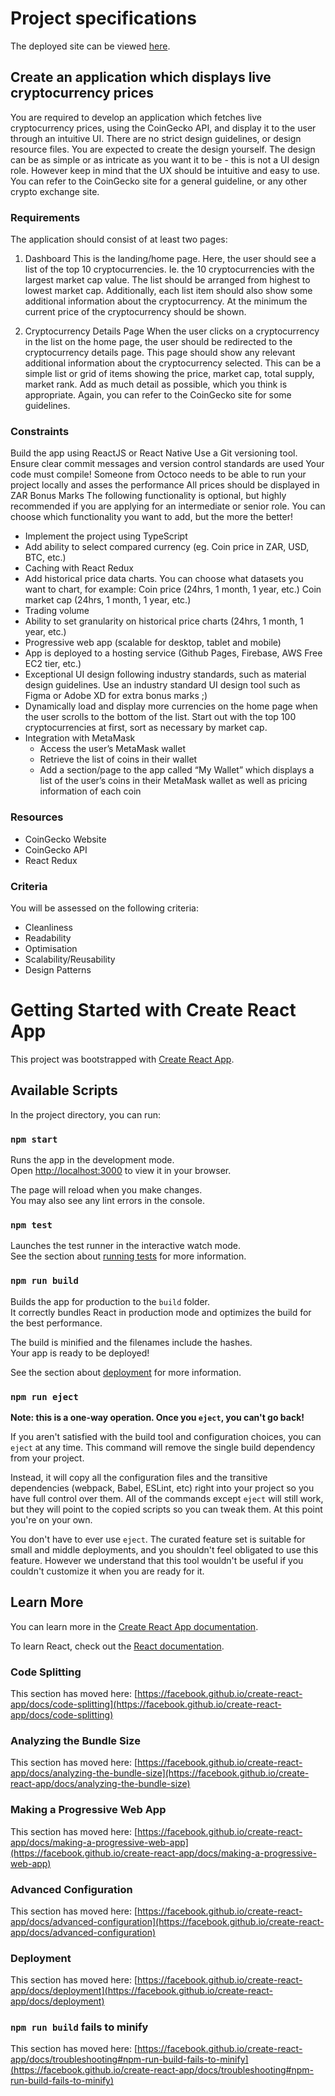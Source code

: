 # Project specifications

The deployed site can be viewed [here](https://master--flourishing-paletas-062476.netlify.app).

## Create an application which displays live cryptocurrency prices

You are required to develop an application which fetches live cryptocurrency prices, using the CoinGecko API, and display it
to the user through an intuitive UI. There are no strict design guidelines, or design resource files. You are expected to
create the design yourself. The design can be as simple or as intricate as you want it to be - this is not a UI design role.
However keep in mind that the UX should be intuitive and easy to use. You can refer to the CoinGecko site for a general
guideline, or any other crypto exchange site.

### Requirements

The application should consist of at least two pages:

1. Dashboard
   This is the landing/home page. Here, the user should see a list of the top 10 cryptocurrencies. Ie. the 10 cryptocurrencies
   with the largest market cap value. The list should be arranged from highest to lowest market cap. Additionally, each list
   item should also show some additional information about the cryptocurrency. At the minimum the current price of the
   cryptocurrency should be shown.

1. Cryptocurrency Details Page
   When the user clicks on a cryptocurrency in the list on the home page, the user should be redirected to the cryptocurrency
   details page. This page should show any relevant additional information about the cryptocurrency selected. This can be a
   simple list or grid of items showing the price, market cap, total supply, market rank. Add as much detail as possible, which
   you think is appropriate. Again, you can refer to the CoinGecko site for some guidelines.

### Constraints

Build the app using ReactJS or React Native
Use a Git versioning tool. Ensure clear commit messages and version control standards are used
Your code must compile! Someone from Octoco needs to be able to run your project locally and asses the performance
All prices should be displayed in ZAR
Bonus Marks
The following functionality is optional, but highly recommended if you are applying for an intermediate or senior role.
You can choose which functionality you want to add, but the more the better!

- Implement the project using TypeScript
- Add ability to select compared currency (eg. Coin price in ZAR, USD, BTC, etc.)
- Caching with React Redux
- Add historical price data charts. You can choose what datasets you want to chart, for example:
  Coin price (24hrs, 1 month, 1 year, etc.)
  Coin market cap (24hrs, 1 month, 1 year, etc.)
- Trading volume
- Ability to set granularity on historical price charts (24hrs, 1 month, 1 year, etc.)
- Progressive web app (scalable for desktop, tablet and mobile)
- App is deployed to a hosting service (Github Pages, Firebase, AWS Free EC2 tier, etc.)
- Exceptional UI design following industry standards, such as material design guidelines. Use an industry standard UI design tool such as Figma or Adobe XD for extra bonus marks ;)
- Dynamically load and display more currencies on the home page when the user scrolls to the bottom of the list. Start out with the top 100 cryptocurrencies at first, sort as necessary by market cap.
- Integration with MetaMask
  - Access the user’s MetaMask wallet
  - Retrieve the list of coins in their wallet
  - Add a section/page to the app called “My Wallet” which displays a list of the user’s coins in their MetaMask wallet as well as pricing information of each coin

### Resources

- CoinGecko Website
- CoinGecko API
- React Redux

### Criteria

You will be assessed on the following criteria:

- Cleanliness
- Readability
- Optimisation
- Scalability/Reusability
- Design Patterns

# Getting Started with Create React App

This project was bootstrapped with [Create React App](https://github.com/facebook/create-react-app).

## Available Scripts

In the project directory, you can run:

### `npm start`

Runs the app in the development mode.\
Open [http://localhost:3000](http://localhost:3000) to view it in your browser.

The page will reload when you make changes.\
You may also see any lint errors in the console.

### `npm test`

Launches the test runner in the interactive watch mode.\
See the section about [running tests](https://facebook.github.io/create-react-app/docs/running-tests) for more information.

### `npm run build`

Builds the app for production to the `build` folder.\
It correctly bundles React in production mode and optimizes the build for the best performance.

The build is minified and the filenames include the hashes.\
Your app is ready to be deployed!

See the section about [deployment](https://facebook.github.io/create-react-app/docs/deployment) for more information.

### `npm run eject`

**Note: this is a one-way operation. Once you `eject`, you can't go back!**

If you aren't satisfied with the build tool and configuration choices, you can `eject` at any time. This command will remove the single build dependency from your project.

Instead, it will copy all the configuration files and the transitive dependencies (webpack, Babel, ESLint, etc) right into your project so you have full control over them. All of the commands except `eject` will still work, but they will point to the copied scripts so you can tweak them. At this point you're on your own.

You don't have to ever use `eject`. The curated feature set is suitable for small and middle deployments, and you shouldn't feel obligated to use this feature. However we understand that this tool wouldn't be useful if you couldn't customize it when you are ready for it.

## Learn More

You can learn more in the [Create React App documentation](https://facebook.github.io/create-react-app/docs/getting-started).

To learn React, check out the [React documentation](https://reactjs.org/).

### Code Splitting

This section has moved here: [https://facebook.github.io/create-react-app/docs/code-splitting](https://facebook.github.io/create-react-app/docs/code-splitting)

### Analyzing the Bundle Size

This section has moved here: [https://facebook.github.io/create-react-app/docs/analyzing-the-bundle-size](https://facebook.github.io/create-react-app/docs/analyzing-the-bundle-size)

### Making a Progressive Web App

This section has moved here: [https://facebook.github.io/create-react-app/docs/making-a-progressive-web-app](https://facebook.github.io/create-react-app/docs/making-a-progressive-web-app)

### Advanced Configuration

This section has moved here: [https://facebook.github.io/create-react-app/docs/advanced-configuration](https://facebook.github.io/create-react-app/docs/advanced-configuration)

### Deployment

This section has moved here: [https://facebook.github.io/create-react-app/docs/deployment](https://facebook.github.io/create-react-app/docs/deployment)

### `npm run build` fails to minify

This section has moved here: [https://facebook.github.io/create-react-app/docs/troubleshooting#npm-run-build-fails-to-minify](https://facebook.github.io/create-react-app/docs/troubleshooting#npm-run-build-fails-to-minify)

